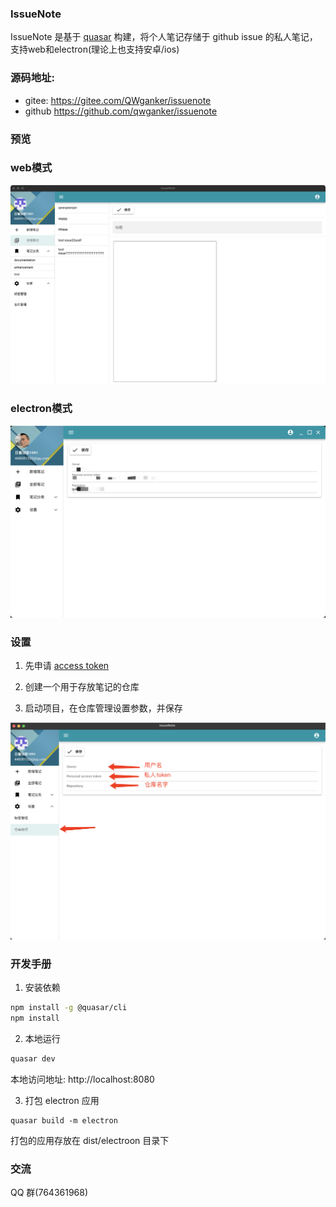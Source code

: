 ### IssueNote

IssueNote 是基于 [quasar](https://quasar.dev/) 构建，将个人笔记存储于 github issue 的私人笔记，支持web和electron(理论上也支持安卓/ios)

### 源码地址:

- gitee: https://gitee.com/QWganker/issuenote
- github https://github.com/qwganker/issuenote

### 预览

### web模式
![image](https://raw.githubusercontent.com/qwganker/issuenote/master/docs/imgs/preview.png)
### electron模式
![image](https://raw.githubusercontent.com/qwganker/issuenote/master/docs/imgs/electron.png)

### 设置

1. 先申请 [access token](https://docs.github.com/en/authentication/keeping-your-account-and-data-secure/creating-a-personal-access-token)

2. 创建一个用于存放笔记的仓库
3. 启动项目，在仓库管理设置参数，并保存

![image](https://raw.githubusercontent.com/qwganker/issuenote/master/docs/imgs/setting.png)

### 开发手册

1. 安装依赖

```bash
npm install -g @quasar/cli
npm install
```

2. 本地运行

```bash
quasar dev
```

本地访问地址: http://localhost:8080

3. 打包 electron 应用

```
quasar build -m electron
```

打包的应用存放在 dist/electroon 目录下

### 交流

QQ 群(764361968)
